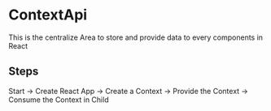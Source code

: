 # ContextApi

This is the centralize Area to store and provide data to every components in React

## Steps

Start -> Create React App -> Create a Context -> Provide the Context -> Consume the Context in Child